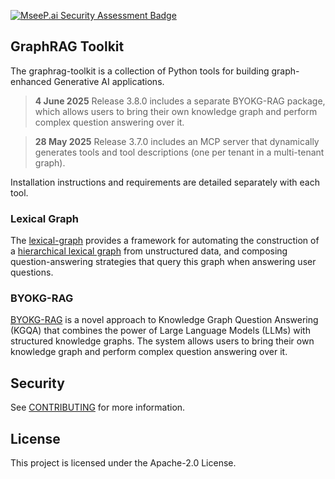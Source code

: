 [![MseeP.ai Security Assessment Badge](https://mseep.net/pr/awslabs-graphrag-toolkit-badge.png)](https://mseep.ai/app/awslabs-graphrag-toolkit)

## GraphRAG Toolkit

The graphrag-toolkit is a collection of Python tools for building graph-enhanced Generative AI applications.

> **4 June 2025** Release 3.8.0 includes a separate BYOKG-RAG package, which allows users to bring their own knowledge graph and perform complex question answering over it.

> **28 May 2025** Release 3.7.0 includes an MCP server that dynamically generates tools and tool descriptions (one per tenant in a multi-tenant graph).

Installation instructions and requirements are detailed separately with each tool.

### Lexical Graph

The [lexical-graph](./lexical-graph/) provides a framework for automating the construction of a [hierarchical lexical graph](./docs/lexical-graph/graph-model.md) from unstructured data, and composing question-answering strategies that query this graph when answering user questions.

### BYOKG-RAG

[BYOKG-RAG](./byokg-rag/) is a novel approach to Knowledge Graph Question Answering (KGQA) that combines the power of Large Language Models (LLMs) with structured knowledge graphs. The system allows users to bring their own knowledge graph and perform complex question answering over it.

## Security

See [CONTRIBUTING](CONTRIBUTING.md#security-issue-notifications) for more information.

## License

This project is licensed under the Apache-2.0 License.


